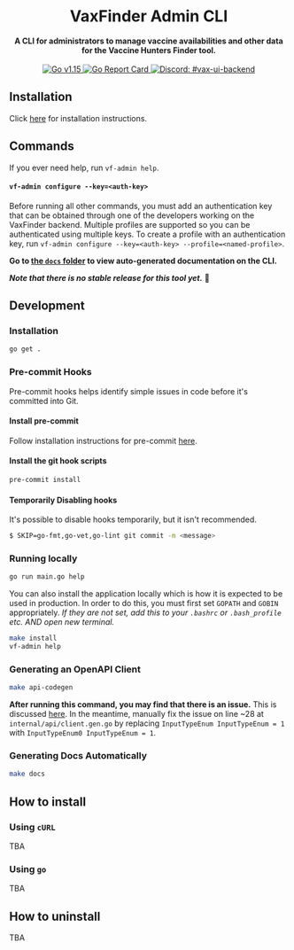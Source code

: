 <div align="center">
    <h1>VaxFinder Admin CLI</h1>
</div>

<div align="center">
    <strong>A CLI for administrators to manage vaccine availabilities and other data for the Vaccine Hunters Finder tool.</strong>
</div>

<br/>

<div align="center">
    <a href="https://golang.org/dl/">
        <img src="https://img.shields.io/github/go-mod/go-version/Vaccine-Hunters-Canada/VaxFinder-admin-cli" alt="Go v1.15">
    </a>
    <a href="https://goreportcard.com/report/github.com/Vaccine-Hunters-Canada/VaxFinder-admin-cli">
        <img src="https://goreportcard.com/badge/github.com/Vaccine-Hunters-Canada/VaxFinder-admin-cli" alt="Go Report Card">
    </a>
    <a href="https://discord.com/channels/822486436837326908/832366009091358731">
        <img src="https://img.shields.io/badge/-%23vax--ui--backend-7389D8?logo=discord&logoColor=ffffff&labelColor=6A7EC2" alt="Discord: #vax-ui-backend" />
    </a>
</div>

## Installation

Click [here](#how-to-install) for installation instructions.

## Commands

If you ever need help, run `vf-admin help`.

#### `vf-admin configure --key=<auth-key>`

Before running all other commands, you must add an authentication key that can be obtained through one of the developers working on the VaxFinder backend. Multiple profiles are supported so you can be authenticated using multiple keys. To create a profile with an authentication key, run `vf-admin configure --key=<auth-key> --profile=<named-profile>`.

**Go to [the `docs` folder](/docs) to view auto-generated documentation on the CLI.**

**_Note that there is no stable release for this tool yet._** :construction:

## Development

### Installation

```bash
go get .
```

### Pre-commit Hooks

Pre-commit hooks helps identify simple issues in code before it's committed into Git.

#### Install pre-commit

Follow installation instructions for pre-commit [here](https://pre-commit.com/#installation).

#### Install the git hook scripts

```bash
pre-commit install
```

#### Temporarily Disabling hooks

It's possible to disable hooks temporarily, but it isn't recommended.

```bash
$ SKIP=go-fmt,go-vet,go-lint git commit -m <message>
```

### Running locally

```bash
go run main.go help
```

You can also install the application locally which is how it is expected to be used in production. In order to do this, you must first set `GOPATH` and `GOBIN` appropriately. _If they are not set, add this to your `.bashrc` or `.bash_profile` etc. AND open new terminal._

```bash
make install
vf-admin help
```

### Generating an OpenAPI Client

```bash
make api-codegen
```

**After running this command, you may find that there is an issue.** This is discussed [here](https://github.com/deepmap/oapi-codegen/issues/343). In the meantime, manually fix the issue on line ~28 at `internal/api/client.gen.go` by replacing `InputTypeEnum InputTypeEnum = 1` with `InputTypeEnum0 InputTypeEnum = 1`.

### Generating Docs Automatically

```bash
make docs
```

## How to install

### Using `cURL`

TBA

### Using `go`

TBA

## How to uninstall

TBA
